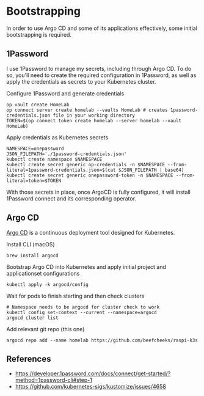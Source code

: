 # Bootstrapping

In order to use Argo CD and some of its applications effectively, some initial bootstrapping is required.

## 1Password

I use 1Password to manage my secrets, including through Argo CD. To do so, you'll need to create the required configuration in 1Password, as well as apply the credentials as secrets to your Kubernetes cluster.

Configure 1Password and generate credentials
```
op vault create HomeLab
op connect server create homelab --vaults HomeLab # creates 1password-credentials.json file in your working directory
TOKEN=$(op connect token create homelab --server homelab --vault HomeLab)
```

Apply credentials as Kubernetes secrets
```
NAMESPACE=onepassword
JSON_FILEPATH='./1password-credentials.json'
kubectl create namespace $NAMESPACE
kubectl create secret generic op-credentials -n $NAMESPACE --from-literal=1password-credentials.json=$(cat $JSON_FILEPATH | base64)
kubectl create secret generic onepassword-token -n $NAMESPACE --from-literal=token=$TOKEN
```

With those secrets in place, once ArgoCD is fully configured, it will install 1Password connect and its corresponding operator.

## Argo CD

[Argo CD](https://argo-cd.readthedocs.io) is a continuous deployment tool designed for Kubernetes.

Install CLI (macOS)
```
brew install argocd
```

Bootstrap Argo CD into Kubernetes and apply initial project and applicationset configurations
```
kubectl apply -k argocd/config
```

Wait for pods to finish starting and then check clusters
```
# Namespace needs to be argocd for cluster check to work
kubectl config set-context --current --namespace=argocd
argocd cluster list
```

Add relevant git repo (this one)
```
argocd repo add --name homelab https://github.com/beefcheeks/raspi-k3s
```

## References
- https://developer.1password.com/docs/connect/get-started/?method=1password-cli#step-1
- https://github.com/kubernetes-sigs/kustomize/issues/4658